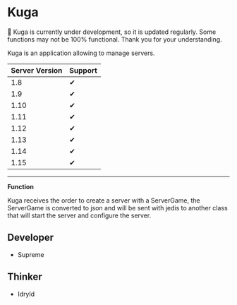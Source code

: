 # Kuga

🦺 Kuga is currently under development, so it is updated regularly. Some functions may not be 100% functional. Thank you for your understanding.

Kuga is an application allowing to manage servers.

Server Version | Support
---------------|--------
1.8            |   ✔
1.9            |   ✔
1.10           |   ✔
1.11           |   ✔
1.12           |   ✔
1.13           |   ✔
1.14           |   ✔
1.15           |   ✔

---

**Function**

Kuga receives the order to create a server with a ServerGame, the ServerGame is converted to json and will be sent with jedis to another class that will start the server and configure the server.


## Developer
- Supreme

## Thinker
- Idryld
